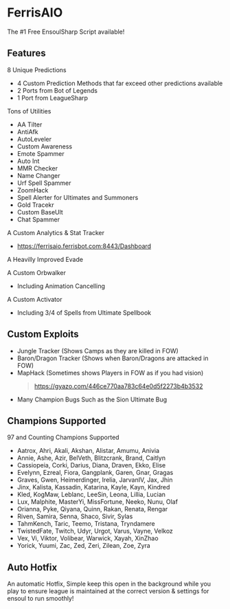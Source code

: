 
# FerrisAIO

The #1 Free EnsoulSharp Script available!


## Features

8 Unique Predictions
- 4 Custom Prediction Methods that far exceed other predictions available
- 2 Ports from Bot of Legends
- 1 Port from LeagueSharp

Tons of Utilities
- AA Tilter
- AntiAfk
- AutoLeveler
- Custom Awareness
- Emote Spammer
- Auto Int
- MMR Checker
- Name Changer
- Urf Spell Spammer
- ZoomHack
- Spell Alerter for Ultimates and Summoners
- Gold Tracekr
- Custom BaseUlt
- Chat Spammer

A Custom Analytics & Stat Tracker
- https://ferrisaio.ferrisbot.com:8443/Dashboard

A Heavilly Improved Evade

A Custom Orbwalker
- Including Animation Cancelling

A Custom Activator
- Including 3/4 of Spells from Ultimate Spellbook

## Custom Exploits
- Jungle Tracker (Shows Camps as they are killed in FOW)
- Baron/Dragon Tracker (Shows when Baron/Dragons are attacked in FOW)
- MapHack (Sometimes shows Players in FOW as if you had vision)
    > https://gyazo.com/446ce770aa783c64e0d5f2273b4b3532
- Many Champion Bugs Such as the Sion Ultimate Bug






## Champions Supported

97 and Counting Champions Supported
* Aatrox, Ahri, Akali, Akshan, Alistar, Amumu, Anivia
* Annie, Ashe, Azir, BelVeth, Blitzcrank, Brand, Caitlyn
* Cassiopeia, Corki, Darius, Diana, Draven, Ekko, Elise
* Evelynn, Ezreal, Fiora, Gangplank, Garen, Gnar, Gragas
* Graves, Gwen, Heimerdinger, Irelia, JarvanIV, Jax, Jhin
* Jinx, Kalista, Kassadin, Katarina, Kayle, Kayn, Kindred
* Kled, KogMaw, Leblanc, LeeSin, Leona, Lillia, Lucian
* Lux, Malphite, MasterYi, MissFortune, Neeko, Nunu, Olaf
* Orianna, Pyke, Qiyana, Quinn, Rakan, Renata, Rengar
* Riven, Samira, Senna, Shaco, Sivir, Sylas
* TahmKench, Taric, Teemo, Tristana, Tryndamere
* TwistedFate, Twitch, Udyr, Urgot, Varus, Vayne, Velkoz
* Vex, Vi, Viktor, Volibear, Warwick, Xayah, XinZhao
* Yorick, Yuumi, Zac, Zed, Zeri, Zilean, Zoe, Zyra
## Auto Hotfix

An automatic Hotfix, Simple keep this open in the background while you play to ensure league is maintained at the correct version & settings for ensoul to run smoothly!